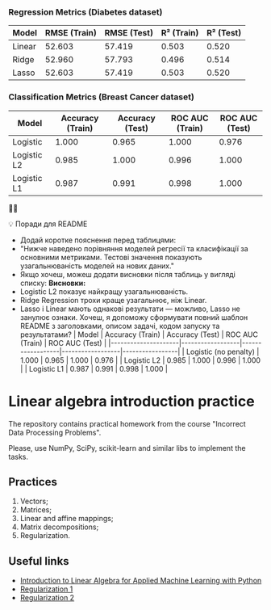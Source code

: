 ### Regression Metrics (Diabetes dataset)

| Model          | RMSE (Train) | RMSE (Test) | R² (Train) | R² (Test) |
|----------------|--------------|-------------|------------|-----------|
| Linear         | 52.603       | 57.419      | 0.503      | 0.520     |
| Ridge          | 52.960       | 57.793      | 0.496      | 0.514     |
| Lasso          | 52.603       | 57.419      | 0.503      | 0.520     |




### Classification Metrics (Breast Cancer dataset)

| Model          | Accuracy (Train) | Accuracy (Test)  | ROC AUC (Train)  | ROC AUC (Test)  |
|----------------|------------------|------------------|------------------|-----------------|
| Logistic       | 1.000            | 0.965            | 1.000            | 0.976           |
| Logistic L2    | 0.985            | 1.000            | 0.996            | 1.000           |
| Logistic L1    | 0.987            | 0.991            | 0.998            | 1.000           |



💡 Поради для README
- Додай коротке пояснення перед таблицями:
- "Нижче наведено порівняння моделей регресії та класифікації за основними метриками. Тестові значення показують узагальнюваність моделей на нових даних."
- Якщо хочеш, можеш додати висновки після таблиць у вигляді списку:
**Висновки:**
- Logistic L2 показує найкращу узагальнюваність.
- Ridge Regression трохи краще узагальнює, ніж Linear.
- Lasso і Linear мають однакові результати — можливо, Lasso не занулює ознаки.
Хочеш, я допоможу сформувати повний шаблон README з заголовками, описом задачі, кодом запуску та результатами?
| Model               | Accuracy (Train) | Accuracy (Test) | ROC AUC (Train) | ROC AUC (Test) |
|---------------------|------------------|------------------|------------------|-----------------|
| Logistic (no penalty) | 1.000            | 0.965            | 1.000            | 0.976           |
| Logistic L2          | 0.985            | 1.000            | 0.996            | 1.000           |
| Logistic L1          | 0.987            | 0.991            | 0.998            | 1.000           |







# Linear algebra introduction practice

The repository contains practical homework from the course "Incorrect Data Processing Problems".

Please, use NumPy, SciPy, scikit-learn and similar libs to implement the tasks.

## Practices

1. Vectors;
2. Matrices;
3. Linear and affine mappings;
4. Matrix decompositions;
5. Regularization.


## Useful links

* [Introduction to Linear Algebra for Applied Machine Learning with Python](https://pabloinsente.github.io/intro-linear-algebra)
* [Regularization 1](https://github.com/ethen8181/machine-learning/blob/master/regularization/regularization.ipynb)
* [Regularization 2](https://nbviewer.org/github/justmarkham/DAT8/blob/master/notebooks/20_regularization.ipynb)
